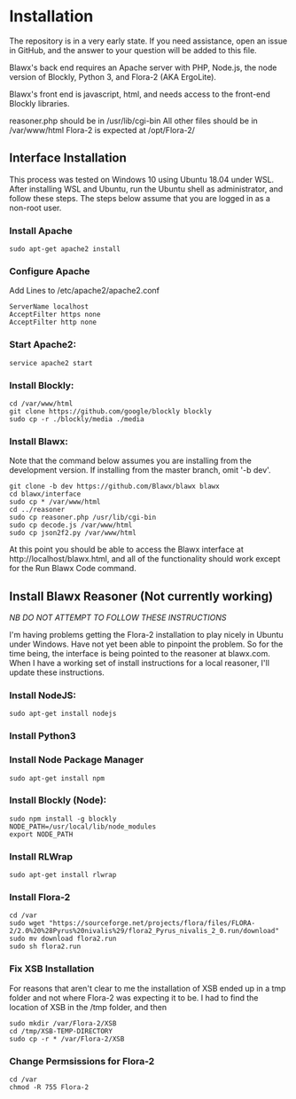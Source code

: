 # Installation

The repository is in a very early state. If you need assistance, open an issue in GitHub,
and the answer to your question will be added to this file.

Blawx's back end requires an Apache server with PHP, Node.js, the node version of Blockly, Python 3, and Flora-2 (AKA ErgoLite).

Blawx's front end is javascript, html, and needs access to the front-end Blockly libraries.

reasoner.php should be in /usr/lib/cgi-bin
All other files should be in /var/www/html
Flora-2 is expected at /opt/Flora-2/

## Interface Installation
This process was tested on Windows 10 using Ubuntu 18.04 under WSL.
After installing WSL and Ubuntu, run the Ubuntu shell as administrator, and follow these steps.
The steps below assume that you are logged in as a non-root user.

### Install Apache
`sudo apt-get apache2 install`

### Configure Apache
Add Lines to /etc/apache2/apache2.conf
```
ServerName localhost
AcceptFilter https none
AcceptFilter http none
```

### Start Apache2:
`service apache2 start`

### Install Blockly:
```
cd /var/www/html
git clone https://github.com/google/blockly blockly
sudo cp -r ./blockly/media ./media
```

### Install Blawx:
Note that the command below assumes you are installing from the development version.
If installing from the master branch, omit '-b dev'.
```
git clone -b dev https://github.com/Blawx/blawx blawx
cd blawx/interface
sudo cp * /var/www/html
cd ../reasoner
sudo cp reasoner.php /usr/lib/cgi-bin
sudo cp decode.js /var/www/html
sudo cp json2f2.py /var/www/html
```

At this point you should be able to access the Blawx interface at http://localhost/blawx.html, and all of the functionality
should work except for the Run Blawx Code command.

## Install Blawx Reasoner (Not currently working)

*NB DO NOT ATTEMPT TO FOLLOW THESE INSTRUCTIONS*

I'm having problems getting the Flora-2 installation to play nicely in Ubuntu under Windows. Have not yet been able to pinpoint the problem. So for the time being, the interface is being pointed to the reasoner at blawx.com. When I have a working set of install instructions for a local reasoner, I'll update these instructions.

### Install NodeJS:
`sudo apt-get install nodejs`

### Install Python3

### Install Node Package Manager
`sudo apt-get install npm`

### Install Blockly (Node):
```
sudo npm install -g blockly
NODE_PATH=/usr/local/lib/node_modules
export NODE_PATH
```

### Install RLWrap
`sudo apt-get install rlwrap`


### Install Flora-2
```
cd /var
sudo wget "https://sourceforge.net/projects/flora/files/FLORA-2/2.0%20%28Pyrus%20nivalis%29/flora2_Pyrus_nivalis_2_0.run/download"
sudo mv download flora2.run
sudo sh flora2.run
```

### Fix XSB Installation
For reasons that aren't clear to me the installation of XSB ended up in a tmp folder and not where Flora-2 was expecting it to be.
I had to find the location of XSB in the /tmp folder, and then
```
sudo mkdir /var/Flora-2/XSB
cd /tmp/XSB-TEMP-DIRECTORY
sudo cp -r * /var/Flora-2/XSB
```

### Change Permsissions for Flora-2
```
cd /var
chmod -R 755 Flora-2
```
